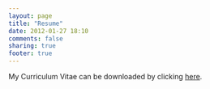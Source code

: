 ```yaml
---
layout: page
title: "Resume"
date: 2012-01-27 18:10
comments: false
sharing: true
footer: true
---
```

My Curriculum Vitae can be downloaded by clicking [here](./cv.pdf).
